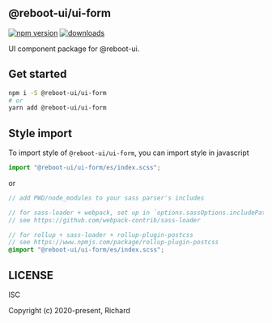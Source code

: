 ## @reboot-ui/ui-form

[![npm version](https://img.shields.io/npm/v/@reboot-ui/ui-form.svg)](https://www.npmjs.org/package/@reboot-ui/ui-form)
[![downloads](https://img.shields.io/npm/dm/@reboot-ui/ui-form.svg)](https://www.npmjs.org/package/@reboot-ui/ui-form)

UI component package for @reboot-ui.

## Get started

```bash
npm i -S @reboot-ui/ui-form
# or
yarn add @reboot-ui/ui-form
```

## Style import

To import style of `@reboot-ui/ui-form`, you can import style in javascript

```js
import "@reboot-ui/ui-form/es/index.scss";
```

or

```scss
// add PWD/node_modules to your sass parser's includes

// for sass-loader + webpack, set up in `options.sassOptions.includePaths`,
// see https://github.com/webpack-contrib/sass-loader

// for rollup + sass-loader + rollup-plugin-postcss
// see https://www.npmjs.com/package/rollup-plugin-postcss
@import "@reboot-ui/ui-form/es/index.scss";
```
## LICENSE

ISC

Copyright (c) 2020-present, Richard
